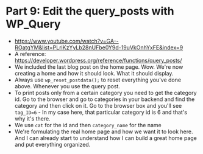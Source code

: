 # Part 9: Edit the query_posts with WP_Query
- https://www.youtube.com/watch?v=GA--ROatgYM&list=PLriKzYyLb28nUFbe0Y9d-19uVkOnhYxFE&index=9
- A reference: https://developer.wordpress.org/reference/functions/query_posts/
- We included the last blog post on the home page. Wow. We're now creating a home and how it should look. What it should display. 
- Always use `wp_reset_postdata();` to reset everything you've done above. Whenever you use the query post. 
- To print posts only from a certain category you need to get the category id. Go to the browser and go to categories in your backend and find the category and then click on it. Go to the browser box and you'll see `tag_ID=6` - In my case here, that particular category id is 6 and that's why it's there.
- We use `cat` for the id and then `category_name` for the name
- We're formulating the real home page and how we want it to look here. And I can already start to understand how I can build a great home page and put everything organized.